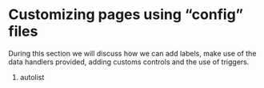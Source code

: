 <properties date="2016-06-24"
SortOrder="7"
/>

Customizing pages using “config” files
======================================

During this section we will discuss how we can add labels, make use of the data handlers provided, adding customs controls and the use of triggers.

1. autolist
